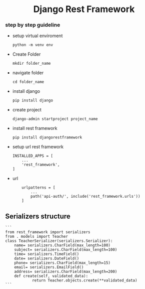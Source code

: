 ## <h1 align="center">Django Rest Framework</h1>

### step by step guideline

- setup virtual enviroment

  ```
  python -m venv env
  ```

- Create Folder

  ```
  mkdir folder_name
  ```

- navigate folder

  ```
  cd folder_name
  ```

- install django

  ```
  pip install django
  ```

- create project

  ```
  django-admin startproject project_name
  ```

- install rest framework

  ```
  pip install djangorestframework
  ```

- setup url rest framework

  ```
  INSTALLED_APPS = [
      ...
      'rest_framework',
  ]
  ```

- url

  ```
      urlpatterns = [
          ...
          path('api-auth/', include('rest_framework.urls'))
      ]
  ```

## Serializers structure

    ```
    from rest_framework import serializers
    from . models import Teacher
    class TeacherSerializer(serializers.Serializer):
        name= serializers.CharField(max_length=100)
        subject= serializers.CharField(max_length=100)
        time= serializers.TimeField()
        date= serializers.DateField()
        phone= serializers.CharField(max_length=15)
        email= serializers.EmailField()
        address= serializers.CharField(max_length=200)
        def create(self, validated_data):
                return Teacher.objects.create(**validated_data)
    ```
